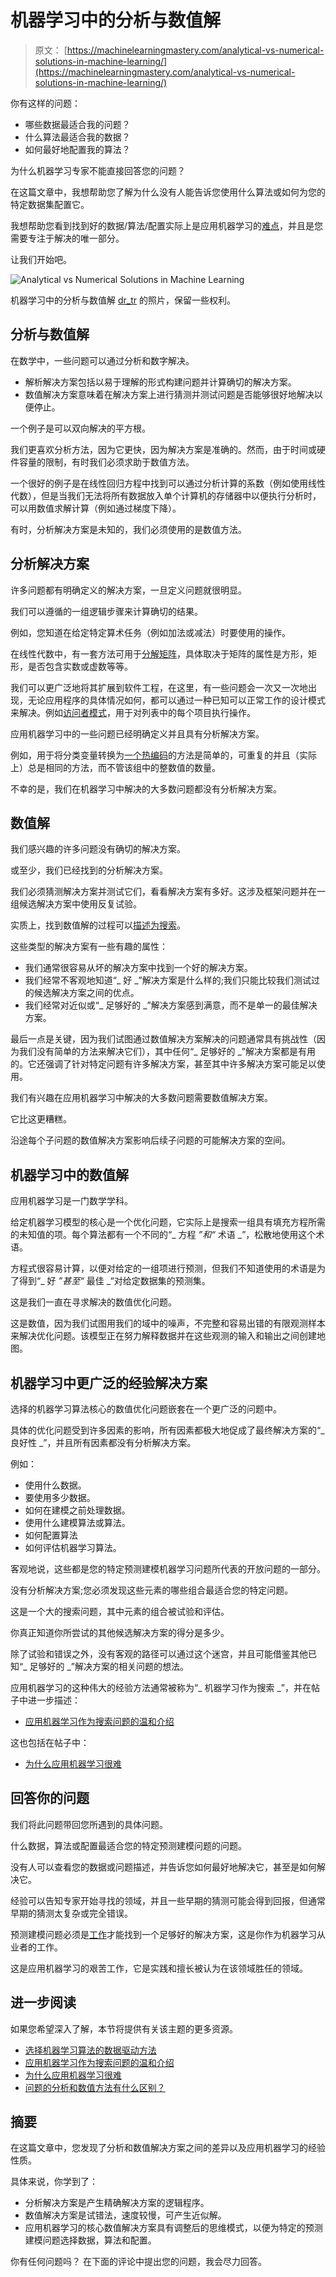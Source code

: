 # 机器学习中的分析与数值解

> 原文： [https://machinelearningmastery.com/analytical-vs-numerical-solutions-in-machine-learning/](https://machinelearningmastery.com/analytical-vs-numerical-solutions-in-machine-learning/)

你有这样的问题：

*   哪些数据最适合我的问题？
*   什么算法最适合我的数据？
*   如何最好地配置我的算法？

为什么机器学习专家不能直接回答您的问题？

在这篇文章中，我想帮助您了解为什么没有人能告诉您使用什么算法或如何为您的特定数据集配置它。

我想帮助您看到找到好的数据/算法/配置实际上是应用机器学习的[难点](https://machinelearningmastery.com/applied-machine-learning-is-hard/)，并且是您需要专注于解决的唯一部分。

让我们开始吧。

![Analytical vs Numerical Solutions in Machine Learning](img/7dd76a85825fd0c0316d1b5c28df15e0.jpg)

机器学习中的分析与数值解
[dr_tr](https://www.flickr.com/photos/dr_tr/5418520466/) 的照片，保留一些权利。

## 分析与数值解

在数学中，一些问题可以通过分析和数字解决。

*   解析解决方案包括以易于理解的形式构建问题并计算确切的解决方案。
*   数值解决方案意味着在解决方案上进行猜测并测试问题是否能够很好地解决以便停止。

一个例子是可以双向解决的平方根。

我们更喜欢分析方法，因为它更快，因为解决方案是准确的。然而，由于时间或硬件容量的限制，有时我们必须求助于数值方法。

一个很好的例子是在线性回归方程中找到可以通过分析计算的系数（例如使用线性代数），但是当我们无法将所有数据放入单个计算机的存储器中以便执行分析时，可以用数值求解计算（例如通过梯度下降）。

有时，分析解决方案是未知的，我们必须使用的是数值方法。

## 分析解决方案

许多问题都有明确定义的解决方案，一旦定义问题就很明显。

我们可以遵循的一组逻辑步骤来计算确切的结果。

例如，您知道在给定特定算术任务（例如加法或减法）时要使用的操作。

在线性代数中，有一套方法可用于[分解矩阵](https://machinelearningmastery.com/introduction-to-matrix-decompositions-for-machine-learning/)，具体取决于矩阵的属性是方形，矩形，是否包含实数或虚数等等。

我们可以更广泛地将其扩展到软件工程，在这里，有一些问题会一次又一次地出现，无论应用程序的具体情况如何，都可以通过一种已知可以正常工作的设计模式来解决。例如[访问者模式](https://en.wikipedia.org/wiki/Visitor_pattern)，用于对列表中的每个项目执行操作。

应用机器学习中的一些问题已经明确定义并且具有分析解决方案。

例如，用于将分类变量转换为[一个热编码](https://machinelearningmastery.com/why-one-hot-encode-data-in-machine-learning/)的方法是简单的，可重复的并且（实际上）总是相同的方法，而不管该组中的整数值的数量。

不幸的是，我们在机器学习中解决的大多数问题都没有分析解决方案。

## 数值解

我们感兴趣的许多问题没有确切的解决方案。

或至少，我们已经找到的分析解决方案。

我们必须猜测解决方案并测试它们，看看解决方案有多好。这涉及框架问题并在一组候选解决方案中使用反复试验。

实质上，找到数值解的过程可以[描述为搜索](https://machinelearningmastery.com/applied-machine-learning-as-a-search-problem/)。

这些类型的解决方案有一些有趣的属性：

*   我们通常很容易从坏的解决方案中找到一个好的解决方案。
*   我们经常不客观地知道“_ 好 _”解决方案是什么样的;我们只能比较我们测试过的候选解决方案之间的优点。
*   我们经常对近似或“_ 足够好的 _”解决方案感到满意，而不是单一的最佳解决方案。

最后一点是关键，因为我们试图通过数值解决方案解决的问题通常具有挑战性（因为我们没有简单的方法来解决它们），其中任何“_ 足够好的 _”解决方案都是有用的。它还强调了针对特定问题有许多解决方案，甚至其中许多解决方案可能足以使用。

我们有兴趣在应用机器学习中解决的大多数问题需要数值解决方案。

它比这更糟糕。

沿途每个子问题的数值解决方案影响后续子问题的可能解决方案的空间。

## 机器学习中的数值解

应用机器学习是一门数学学科。

给定机器学习模型的核心是一个优化问题，它实际上是搜索一组具有填充方程所需的未知值的项。每个算法都有一个不同的“_ 方程 _”和“_ 术语 _”，松散地使用这个术语。

方程式很容易计算，以便对给定的一组项进行预测，但我们不知道使用的术语是为了得到“_ 好 _”甚至“_ 最佳 _“对给定数据集的预测集。

这是我们一直在寻求解决的数值优化问题。

这是数值，因为我们试图用我们的域中的噪声，不完整和容易出错的有限观测样本来解决优化问题。该模型正在努力解释数据并在这些观测的输入和输出之间创建地图。

## 机器学习中更广泛的经验解决方案

选择的机器学习算法核心的数值优化问题嵌套在一个更广泛的问题中。

具体的优化问题受到许多因素的影响，所有因素都极大地促成了最终解决方案的“_ 良好性 _”，并且所有因素都没有分析解决方案。

例如：

*   使用什么数据。
*   要使用多少数据。
*   如何在建模之前处理数据。
*   使用什么建模算法或算法。
*   如何配置算法
*   如何评估机器学习算法。

客观地说，这些都是您的特定预测建模机器学习问题所代表的开放问题的一部分。

没有分析解决方案;您必须发现这些元素的哪些组合最适合您的特定问题。

这是一个大的搜索问题，其中元素的组合被试验和评估。

你真正知道你所尝试的其他候选解决方案的得分是多少。

除了试验和错误之外，没有客观的路径可以通过这个迷宫，并且可能借鉴其他已知“_ 足够好的 _”解决方案的相关问题的想法。

应用机器学习的这种伟大的经验方法通常被称为“_ 机器学习作为搜索 _”，并在帖子中进一步描述：

*   [应用机器学习作为搜索问题的温和介绍](https://machinelearningmastery.com/applied-machine-learning-as-a-search-problem/)

这也包括在帖子中：

*   [为什么应用机器学习很难](https://machinelearningmastery.com/applied-machine-learning-is-hard/)

## 回答你的问题

我们将此问题带回您所遇到的具体问题。

什么数据，算法或配置最适合您的特定预测建模问题的问题。

没有人可以查看您的数据或问题描述，并告诉您如何最好地解决它，甚至是如何解决它。

经验可以告知专家开始寻找的领域，并且一些早期的猜测可能会得到回报，但通常早期的猜测太复杂或完全错误。

预测建模问题必须是[工作](https://machinelearningmastery.com/a-data-driven-approach-to-machine-learning/)才能找到一个足够好的解决方案，这是你作为机器学习从业者的工作。

这是应用机器学习的艰苦工作，它是实践和擅长被认为在该领域胜任的领域。

## 进一步阅读

如果您希望深入了解，本节将提供有关该主题的更多资源。

*   [选择机器学习算法的数据驱动方法](https://machinelearningmastery.com/a-data-driven-approach-to-machine-learning/)
*   [应用机器学习作为搜索问题的温和介绍](https://machinelearningmastery.com/applied-machine-learning-as-a-search-problem/)
*   [为什么应用机器学习很难](https://machinelearningmastery.com/applied-machine-learning-is-hard/)
*   [问题的分析和数值方法有什么区别？](https://math.stackexchange.com/questions/935405/what-s-the-difference-between-analytical-and-numerical-approaches-to-problems)

## 摘要

在这篇文章中，您发现了分析和数值解决方案之间的差异以及应用机器学习的经验性质。

具体来说，你学到了：

*   分析解决方案是产生精确解决方案的逻辑程序。
*   数值解决方案是试错法，速度较慢，可产生近似解。
*   应用机器学习的核心数值解决方案具有调整后的思维模式，以便为特定的预测建模问题选择数据，算法和配置。

你有任何问题吗？
在下面的评论中提出您的问题，我会尽力回答。